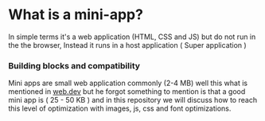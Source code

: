 # What is a mini-app? 

In simple terms it's a web application (HTML, CSS and JS) but do not run in the the browser, Instead it runs in a host application ( Super application )

### Building blocks and compatibility
Mini apps are small web application commonly (2-4 MB) well this what is mentioned in [web.dev](https://arc.net/l/quote/hjssmsei) but he forgot something to mention is that a good mini app is ( 25 - 50 KB ) and in this repository we will discuss how to reach this level of optimization with images, js, css and font optimizations.